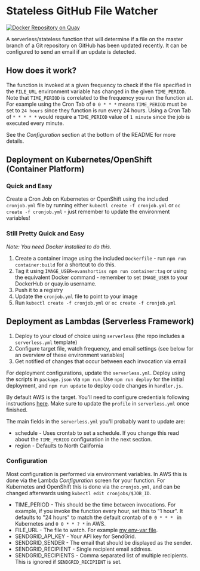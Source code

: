 # Stateless GitHub File Watcher

[![Docker Repository on Quay](https://quay.io/repository/evanshortiss/stateless-github-file-watch/status "Docker Repository on Quay")](https://quay.io/repository/evanshortiss/stateless-github-file-watch)

A serverless/stateless function that will determine if a file on the master
branch of a Git repository on GitHub has been updated recently. It can be
configured to send an email if an update is detected.

## How does it work?

The function is invoked at a given frequency to check if the file specified
in the `FILE_URL` environment variable has changed in the given `TIME_PERIOD`.
Note that `TIME_PERIOD` is correlated to the frequency you run the function at.
For example using the Cron Tab of `0 0 * * *` means `TIME_PERIOD` must be set
to `24 hours` since they function is run every 24 hours. Using a Cron Tab
of `* * * * *` would require a `TIME_PERIOD` value of `1 minute` since the job
is executed every minute.

See the *Configuration* section at the bottom of the README for more details.

## Deployment on Kubernetes/OpenShift (Container Platform)

### Quick and Easy

Create a Cron Job on Kubernetes or OpenShift using the included `cronjob.yml`
file by running either `kubectl create -f cronjob.yml` or
`oc create -f cronjob.yml` - just remember to update the environment variables!

### Still Pretty Quick and Easy

_Note: You need Docker installed to do this._

1. Create a container image using the included `Dockerfile` - run
`npm run container:build` for a shortcut to do this.
2. Tag it using `IMAGE_USER=evanshortiss npm run container:tag` or using the
equivalent Docker command - remember to set `IMAGE_USER` to your DockerHub
or quay.io username.
3. Push it to a registry
4. Update the `cronjob.yml` file to point to your image
5. Run `kubectl create -f cronjob.yml` or `oc create -f cronjob.yml`

## Deployment as Lambdas (Serverless Framework)

1. Deploy to your cloud of choice using `serverless` (the repo includes a
`serverless.yml` template)
2. Configure target file, watch frequency, and email settings (see below
for an overview of these environment variables)
3. Get notified of changes that occur between each invocation via email

For deployment configurations, update the `serverless.yml`. Deploy using the
scripts in `package.json` via `npm run`. Use `npm run deploy` for the initial
deployment, and `npm run update` to deploy code changes in `handler.js`.

By default AWS is the target. You'll need to configure credentials following
instructions [here](https://serverless.com/framework/docs/providers/aws/guide/credentials/).
Make sure to update the `profile` in `serverless.yml` once finished.

The main fields in the `serverless.yml` you'll probably want to update are:

* schedule - Uses crontab to set a schedule. If you change this read about the `TIME_PERIOD` configuration in the next section.
* region - Defaults to North California

### Configuration

Most configuration is performed via environment variables. In AWS this is done
via the Lambda *Configuration* screen for your function. For Kubernetes and
OpenShift this is done via the `cronjob.yml`, and can be changed afterwards
using `kubectl edit cronjobs/$JOB_ID`.

* TIME_PERIOD - This should be the time between invocations. For example, if
you invoke the function every hour, set this to "1 hour". It defaults to
"24 hours" to match the default crontab of `0 0 * * * ` in Kubernetes and
`0 0 * * ? *` in AWS.
* FILE_URL - The file to watch. For example [my env-var file](https://github.com/evanshortiss/env-var/blob/master/env-var.js).
* SENDGRID_API_KEY - Your API key for SendGrid.
* SENDGRID_SENDER - The email that should be displayed as the sender.
* SENDGRID_RECIPIENT - Single recipient email address.
* SENDGRID_RECIPIENTS - Comma separated list of multiple recipients. This is ignored if `SENDGRID_RECIPIENT` is set.
